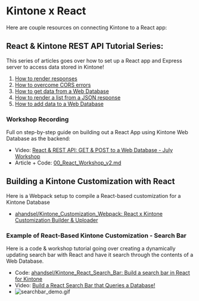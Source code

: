 # Kintone x React

Here are couple resources on connecting Kintone to a React app:

## React & Kintone REST API Tutorial Series:

This series of articles goes over how to set up a React app and Express server to access data stored in Kintone!

1. [How to render responses](https://dev.to/will_yama/how-to-render-responses-96c)
1. [How to overcome CORS errors](https://dev.to/will_yama/how-to-overcome-cors-errors-2nh9)
1. [How to get data from a Web Database](https://dev.to/will_yama/how-to-get-data-from-a-web-database-3oa6)
1. [How to render a list from a JSON response](https://dev.to/will_yama/react-rest-api-how-to-render-a-list-from-a-json-response-4964)
1. [How to add data to a Web Database](https://dev.to/will_yama/react-rest-api-how-to-add-data-to-a-web-database-42h5)

### Workshop Recording
Full on step-by-step guide on building out a React App using Kintone Web Database as the backend:

* Video: [React & REST API: GET & POST to a Web Database - July Workshop](https://youtu.be/LF2ue7ePgyU)
* Article + Code: [00_React_Workshop_v2.md](https://gist.github.com/ahandsel/813e642bf36008192708c50a23185935)

## Building a Kintone Customization with React

Here is a Webpack setup to compile a React-based customization for a Kintone Database

* [ahandsel/Kintone_Customization_Webpack: React x Kintone Customization Builder & Uploader](https://github.com/ahandsel/Kintone_Customization_Webpack)

### Example of React-Based Kintone Customization - Search Bar
Here is a code & workshop tutorial going over creating a dynamically updating search bar with React and have it search through the contents of a Web Database.

* Code: [ahandsel/Kintone_React_Search_Bar: Build a search bar in React for Kintone](https://github.com/ahandsel/Kintone_React_Search_Bar)
* Video: [Build a React Search Bar that Queries a Database!](https://youtu.be/TkQUM8TGl88)
* ![searchbar_demo.gif](https://github.com/ahandsel/Kintone_React_Search_Bar/raw/main/docs/img/searchbar_demo.gif)
